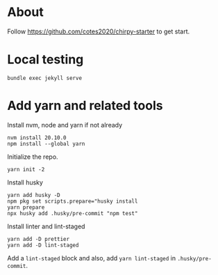 # About

Follow https://github.com/cotes2020/chirpy-starter to get start.

# Local testing

```
bundle exec jekyll serve
```

# Add yarn and related tools

Install nvm, node and yarn if not already

```
nvm install 20.10.0
npm install --global yarn
```

Initialize the repo.

```
yarn init -2
```

Install husky

```
yarn add husky -D
npm pkg set scripts.prepare="husky install
yarn prepare
npx husky add .husky/pre-commit "npm test"
```

Install linter and lint-staged

```
yarn add -D prettier
yarn add -D lint-staged
```

Add a `lint-staged` block and also, add `yarn lint-staged` in `.husky/pre-commit`.
